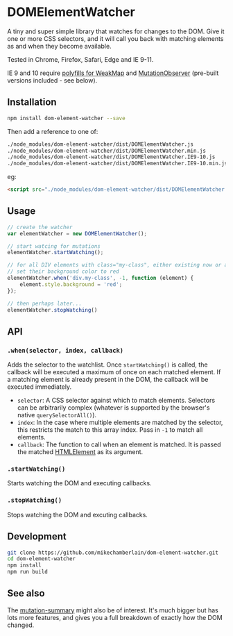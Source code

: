 # DOMElementWatcher

A tiny and super simple library that watches for changes to the DOM. Give it one or more CSS selectors, and it will call you back with matching elements as and when they become available.

Tested in Chrome, Firefox, Safari, Edge and IE 9-11.

IE 9 and 10 require [polyfills for WeakMap](https://github.com/webcomponents/webcomponentsjs/blob/master/src/WeakMap/WeakMap.js)
and [MutationObserver](https://github.com/webcomponents/webcomponentsjs/blob/master/src/MutationObserver/MutationObserver.js) (pre-built versions included - see below).

## Installation

```bash
npm install dom-element-watcher --save
```

Then add a reference to one of:

```bash
./node_modules/dom-element-watcher/dist/DOMElementWatcher.js             # native (~4KB)
./node_modules/dom-element-watcher/dist/DOMElementWatcher.min.js         # native, minified (<1KB)
./node_modules/dom-element-watcher/dist/DOMElementWatcher.IE9-10.js      # polyfilled for old IE (~24KB)
./node_modules/dom-element-watcher/dist/DOMElementWatcher.IE9-10.min.js  # polyfilled for old IE, minified (~7KB)
```

eg:

```html
<script src="./node_modules/dom-element-watcher/dist/DOMElementWatcher.min.js"></script>
```

## Usage

```javascript
// create the watcher
var elementWatcher = new DOMElementWatcher();

// start watcing for mutations
elementWatcher.startWatching();

// for all DIV elements with class="my-class", either existing now or added to the DOM in the future, 
// set their background color to red
elementWatcher.when('div.my-class', -1, function (element) {
    element.style.background = 'red';
});

// then perhaps later...
elementWatcher.stopWatching()

```

## API

### `.when(selector, index, callback)`

Adds the selector to the watchlist. Once `startWatching()` is called, the callback will be executed a maximum of once on each matched
element.  If a matching element is already present in the DOM, the callback will be executed immediately.

- `selector`: A CSS selector against which to match elements. Selectors can be arbitrarily complex (whatever is supported by the browser's native `querySelectorAll()`).
- `index`: In the case where multiple elements are matched by the selector, this restricts the match to this array index. Pass in `-1` to match all elements.
- `callback`: The function to call when an element is matched. It is passed the matched 
[HTMLElement](https://developer.mozilla.org/en/docs/Web/API/HTMLElement) as its argument.

### `.startWatching()`

Starts watching the DOM and executing callbacks.

### `.stopWatching()`

Stops watching the DOM and excuting callbacks.

## Development

```bash
git clone https://github.com/mikechamberlain/dom-element-watcher.git
cd dom-element-watcher
npm install
npm run build
```
## See also

The [mutation-summary](https://github.com/rafaelw/mutation-summary) might also be of interest.  It's much bigger but has lots more features, and gives you a full breakdown of exactly how the DOM changed.
